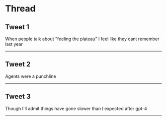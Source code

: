 # Thread

## Tweet 1

When people talk about "feeling the plateau" I feel like they cant remember last year

---

## Tweet 2

Agents were a punchline

---

## Tweet 3

Though I'll admit things have gone slower than I expected after gpt-4

---

